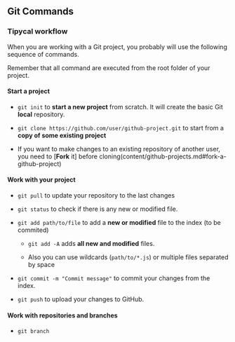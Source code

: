 ## Git Commands

### Tipycal workflow

When you are working with a Git project, you probably will use the following sequence of commands.

Remember that all command are executed from the root folder of your project.


#### Start a project 

* `git init` to **start a new project** from scratch. It will create the basic Git **local** repository.

* `git clone https://github.com/user/github-project.git` to start from a **copy of some existing project**

* If you want to make changes to an existing repository of another user, you need to [**Fork** it] before cloning(content/github-projects.md#fork-a-github-project)

#### Work with your project

* `git pull` to update your repository to the last changes

* `git status` to check if there is any new or modified file.

* `git add path/to/file` to add a **new or modified** file to the index (to be commited) 

    * `git add -A` adds **all new and modified** files.

    * Also you can use wildcards (`path/to/*.js`) or multiple files separated by space

* `git commit -m "Commit message"` to commit your changes from the index. 

* `git push` to upload your changes to GitHub.


#### Work with repositories and branches

* `git branch`
